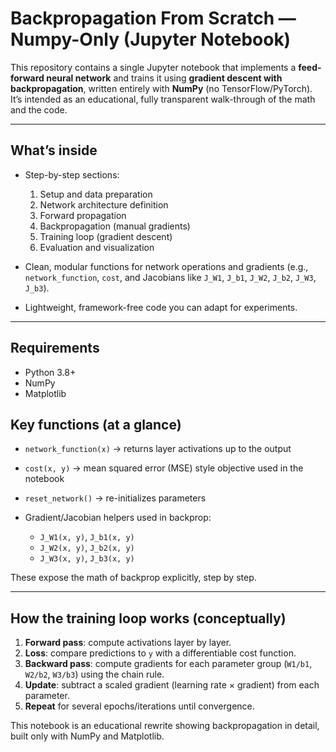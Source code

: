 # Backpropagation From Scratch — Numpy-Only (Jupyter Notebook)

This repository contains a single Jupyter notebook that implements a **feed-forward neural network** and trains it using **gradient descent with backpropagation**, written entirely with **NumPy** (no TensorFlow/PyTorch). It’s intended as an educational, fully transparent walk-through of the math and the code.

---

## What’s inside

* Step-by-step sections:

  1. Setup and data preparation
  2. Network architecture definition
  3. Forward propagation
  4. Backpropagation (manual gradients)
  5. Training loop (gradient descent)
  6. Evaluation and visualization
* Clean, modular functions for network operations and gradients (e.g., `network_function`, `cost`, and Jacobians like `J_W1`, `J_b1`, `J_W2`, `J_b2`, `J_W3`, `J_b3`).
* Lightweight, framework-free code you can adapt for experiments.

---

## Requirements

* Python 3.8+
* NumPy
* Matplotlib


## Key functions (at a glance)

* `network_function(x)` → returns layer activations up to the output
* `cost(x, y)` → mean squared error (MSE) style objective used in the notebook
* `reset_network()` → re-initializes parameters
* Gradient/Jacobian helpers used in backprop:

  * `J_W1(x, y)`, `J_b1(x, y)`
  * `J_W2(x, y)`, `J_b2(x, y)`
  * `J_W3(x, y)`, `J_b3(x, y)`

These expose the math of backprop explicitly, step by step.

---

## How the training loop works (conceptually)

1. **Forward pass**: compute activations layer by layer.
2. **Loss**: compare predictions to `y` with a differentiable cost function.
3. **Backward pass**: compute gradients for each parameter group (`W1/b1`, `W2/b2`, `W3/b3`) using the chain rule.
4. **Update**: subtract a scaled gradient (learning rate × gradient) from each parameter.
5. **Repeat** for several epochs/iterations until convergence.



This notebook is an educational rewrite showing backpropagation in detail, built only with NumPy and Matplotlib.


